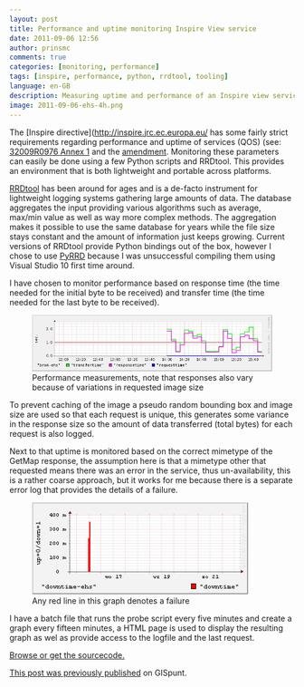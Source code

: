 ```yaml
---
layout: post
title: Performance and uptime monitoring Inspire View service
date: 2011-09-06 12:56
author: prinsmc
comments: true
categories: [monitoring, performance]
tags: [inspire, performance, python, rrdtool, tooling]
language: en-GB
description: Measuring uptime and performance of an Inspire view service using a round-robin database and python.
image: 2011-09-06-ehs-4h.png
---
```


The [Inspire directive](http://inspire.jrc.ec.europa.eu/ has some fairly strict requirements 
regarding performance and uptime of services (QOS) 
(see: [32009R0976 Annex 1](http://eur-lex.europa.eu/LexUriServ/LexUriServ.do?uri=CELEX:32009R0976:EN:NOT) 
and the [amendment](http://eur-lex.europa.eu/Result.do?RechType=RECH_celex&amp;lang=en&amp;ihmlang=en&amp;code=32010R1088). 
Monitoring these parameters can easily be done using a few Python scripts and RRDtool. This provides 
an environment that is both lightweight and portable across platforms.

[RRDtool](http://oss.oetiker.ch/rrdtool/index.en.html) has been around for ages and is a de-facto 
instrument for lightweight logging systems gathering large amounts of data. The database aggregates 
the input providing various algorithms such as average, max/min value as well as way more complex 
methods. The aggregation makes it possible to use the same database for years while the file size 
stays constant and the amount of information just keeps growing. Current versions of RRDtool provide 
Python bindings out of the box, however I chose to use [PyRRD](http://pypi.python.org/pypi/PyRRD/) 
because I was unsuccessful compiling them using Visual Studio 10 first time around.

I have chosen to monitor performance based on response time (the time needed for the initial byte 
to be received) and transfer time (the time needed for the last byte to be received).

<figure>
  <img src="/img/2011-09-06-ehs-4h.png" alt="graph showing 4h performance report">
  <figcaption>Performance measurements, note that responses also vary because of variations in 
  requested image size</figcaption>
</figure>

To prevent caching of the image a pseudo random bounding box and image size are used so that each 
request is unique, this generates some variance in the response size so the amount of data 
transferred (total bytes) for each request is also logged.

Next to that uptime is monitored based on the correct mimetype of the GetMap response, the assumption 
here is that a mimetype other that requested means there was an error in the service, thus 
un-availability, this is a rather coarse approach, but it works for me because there is a separate 
error log that provides the details of a failure.

<figure>
  <img src="/img/2011-09-06-ehs-1w-down.png" alt="graph showing 1 week downtime report">
  <figcaption>Any red line in this graph denotes a failure</figcaption>
</figure>

I have a batch file that runs the probe script every five minutes and create a graph every fifteen 
minutes, a HTML page is used to display the resulting graph as wel as provide access to the logfile 
and the last request.

[Browse or get the sourcecode.](https://sourceforge.net/u/mprins/code/1/tree/viewserviceprobe/)


[This post was previously published](http://gispunt.wordpress.com/2011/09/06/performance-and-uptime-monitoring-inspire-view-service/) on GISpunt.
